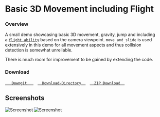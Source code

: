 # Basic 3D Movement including Flight

### Overview

A small demo showcasing basic 3D movement, gravity, jump and including a [`flight ability`](https://godotengine.org/qa/109384/i-want-my-character-to-fly-in-the-direction-my-mouse-points) based on the camera viewpoint.
`move_and_slide` is used extensively in this demo for all movement aspects and thus collision detection is somewhat unreliable.

There is much room for improvement to be gained by extending the code.

### Download
[`   Downgit   `](https://downgit.github.io/#/home?url=https:%2F%2Fgithub.com%2FYuminous%2FGodot-Shorts%2Ftree%2Fmain%2F3.3%20%E2%86%92%20Rudimentary%203D%20Movement%20incl.%20Flight) [`  Download-Directory  `](https://download-directory.github.io/?url=https%3A%2F%2Fgithub.com%2FYuminous%2FGodot-Shorts%2Ftree%2Fmain%2F3.3%2520%25E2%2586%2592%2520Rudimentary%25203D%2520Movement%2520incl.%2520Flight) [`  ZIP Download  `](https://github.com/Yuminous/Godot-Shorts/raw/main/ZIP/3.3-Rudimentary3DMovementFlight.zip)
## Screenshots

![Screenshot](Screenshots/scrn-1.jpg)
![Screenshot](Screenshots/scrn-2.jpg)
